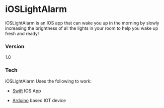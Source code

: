 # iOSLightAlarm

iOSLightAlarm is an IOS app that can wake you up in the morning by slowly increasing the brightness of all the lights in your room to help you wake up fresh and ready!

### Version
1.0

### Tech

iOSLightAlarm Uses the following to work:

* [Swift] IOS App
* [Arduino] based IOT device

   [swift]: <https://developer.apple.com/swift/>
   [Arduino]: <https://www.arduino.cc/>
